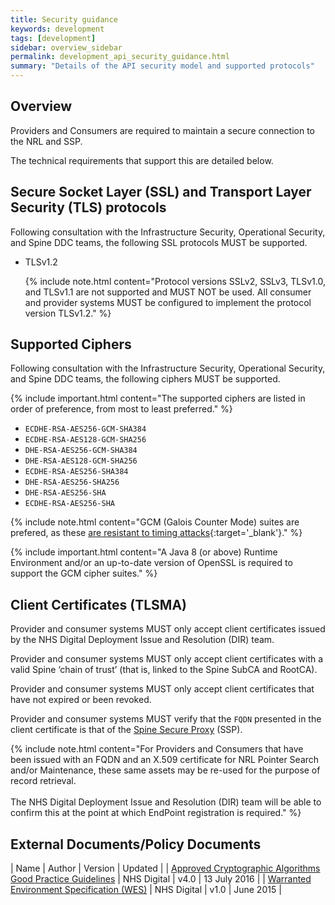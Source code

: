 ```yaml
---
title: Security guidance
keywords: development
tags: [development]
sidebar: overview_sidebar
permalink: development_api_security_guidance.html
summary: "Details of the API security model and supported protocols"
---
```


## Overview

Providers and Consumers are required to maintain a secure connection to the NRL and SSP.

The technical requirements that support this are detailed below.

## Secure Socket Layer (SSL) and Transport Layer Security (TLS) protocols

Following consultation with the Infrastructure Security, Operational Security, and Spine DDC teams, the following SSL protocols MUST be supported.

- TLSv1.2

   {% include note.html content="Protocol versions SSLv2, SSLv3, TLSv1.0, and TLSv1.1 are not supported and MUST NOT be used. All consumer and provider systems MUST be configured to implement the protocol version TLSv1.2." %}

## Supported Ciphers

Following consultation with the Infrastructure Security, Operational Security, and Spine DDC teams, the following ciphers MUST be supported.

{% include important.html content="The supported ciphers are listed in order of preference, from most to least preferred." %}

- `ECDHE-RSA-AES256-GCM-SHA384`
- `ECDHE-RSA-AES128-GCM-SHA256`
- `DHE-RSA-AES256-GCM-SHA384`
- `DHE-RSA-AES128-GCM-SHA256`
- `ECDHE-RSA-AES256-SHA384`
- `DHE-RSA-AES256-SHA256`
- `DHE-RSA-AES256-SHA`
- `ECDHE-RSA-AES256-SHA`

{% include note.html content="GCM (Galois Counter Mode) suites are prefered, as these [are resistant to timing attacks](https://www.digicert.com/ssl-support/ssl-enabling-perfect-forward-secrecy.htm){:target='_blank'}." %}

{% include important.html content="A Java 8 (or above) Runtime Environment and/or an up-to-date version of OpenSSL is required to support the GCM cipher suites." %}

## Client Certificates (TLSMA)

Provider and consumer systems MUST only accept client certificates issued by the NHS Digital Deployment Issue and Resolution (DIR) team.

Provider and consumer systems MUST only accept client certificates with a valid Spine ‘chain of trust’ (that is, linked to the Spine SubCA and RootCA).

Provider and consumer systems MUST only accept client certificates that have not expired or been revoked.

Provider and consumer systems MUST verify that the `FQDN` presented in the client certificate is that of the [Spine Secure Proxy](https://developer.nhs.uk/apis/spine-core-1-0/ssp_implementation_guide.html) (SSP).

{% include note.html content="For Providers and Consumers that have been issued with an FQDN and an X.509 certificate for NRL Pointer Search and/or Maintenance, these same assets may be re-used for the purpose of record retrieval.<br><br>The NHS Digital Deployment Issue and Resolution (DIR) team will be able to confirm this at the point at which EndPoint registration is required." %}

## External Documents/Policy Documents

| Name | Author | Version | Updated |
| [Approved Cryptographic Algorithms Good Practice Guidelines](http://webarchive.nationalarchives.gov.uk/20161021125701/http:/systems.digital.nhs.uk/infogov/security/infrasec/gpg/acs.pdf) | NHS Digital | v4.0 | <time datetime="2016-07-13">13 July 2016</time> |
| [Warranted Environment Specification (WES)](https://digital.nhs.uk/services/spine/spine-technical-information-warranted-environment-specification-wes) | NHS Digital | v1.0 | <time datetime="2015-06">June 2015</time> |